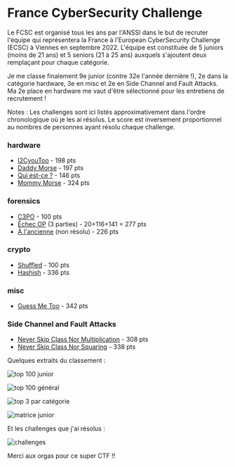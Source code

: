 # France CyberSecurity Challenge

Le FCSC est organisé tous les ans par l'ANSSI dans le but de recruter l'équipe qui représentera la France à l'European CyberSecurity Challenge (ECSC) à Viennes en septembre 2022. L'équipe est constituée de 5 juniors (moins de 21 ans) et 5 seniors (21 à 25 ans) auxquels s'ajoutent deux remplaçant pour chaque catégorie.

Je me classe finalement 9e junior (contre 32e l'année dernière !), 2e dans la catégorie hardware, 3e en misc et 2e en Side Channel and Fault Attacks. Ma 2e place en hardware me vaut d'être sélectionné pour les entretiens de recrutement !

Notes : Les challenges sont ici listés approximativement dans l'ordre chronologique où je les ai résolus. Le score est inversement proportionnel au nombres de personnes ayant résolu chaque challenge. 

### hardware

- [I2CyouToo](./hardware/i2c/README.md) - 198 pts
- [Daddy Morse](./hardware/daddy_morse/README.md) - 197 pts
- [Qui est-ce ?](./hardware/qui_est_ce/README.md) - 146 pts
- [Mommy Morse](./hardware/mommy_morse/README.md) - 324 pts

### forensics

- [C3PO](./forensics/c3po/README.md) - 100 pts
- [Échec OP](./forensics/echec_op/README.md) (3 parties) - 20+116+141 = 277 pts
- [À l'ancienne](./forensics/a_lancienne/README.md) (non résolu) - 226 pts

### crypto

- [Shuffled](./crypto/shuffled/README.md) - 100 pts
- [Hashish](./crypto/hashish/README.md) - 336 pts

### misc

- [Guess Me Too](./misc/guessme2/README.md) - 342 pts

### Side Channel and Fault Attacks

- [Never Skip Class Nor Multiplication](./side_channel/nscnm/README.md) - 308 pts
- [Never Skip Class Nor Squaring](./side_channel/nscns/README.md) - 338 pts



Quelques extraits du classement :

![top 100 junior](top100_junior.png)

![top 100 général](top100_general.png)

![top 3 par catégorie](top3_categories.png)

![matrice junior](matrice_junior.png)

Et les challenges que j'ai résolus :

![challenges](challenges.png)



Merci aux orgas pour ce super CTF !!
